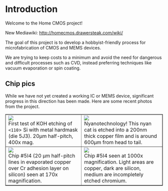 # Introduction #

Welcome to the Home CMOS project!

New Mediawiki: http://homecmos.drawersteak.com/wiki/

The goal of this project is to develop a hobbyist-friendly process for microfabrication of CMOS and MEMS devices.

We are trying to keep costs to a minimum and avoid the need for dangerous and difficult processes such as CVD, instead preferring techniques like vacuum evaporation or spin coating.

## Chip pics ##

While we have not yet created a working IC or MEMS device, significant progress in this direction has been made. Here are some recent photos from the project.

<table cellpadding='2' border='1' cellspacing='0'>
<tr>
<td width='350px'>
<a href='http://homecmos.googlecode.com/svn/wiki/images/S731905_fullres.jpg'><img src='http://homecmos.googlecode.com/svn/wiki/images/S7301905_thumb.jpg' /></a><br />
First test of KOH etching of <code>&lt;110</code>> Si with metal hardmask (die 5J3). 20μm half-pitch, 400x mag.<br>
</td>
<td width='350px'>
<a href='http://homecmos.googlecode.com/svn/wiki/images/S7301603_fullres.jpg'><img src='http://homecmos.googlecode.com/svn/wiki/images/S7301603_thumb.jpg' /></a> <br />
Nyanotechnology! This nyan cat is etched into a 200nm thick copper film and is around 600μm from head to tail.<br>
</td>
</tr>
<tr>
<td width='350px'>
<a href='http://homecmos.googlecode.com/svn/wiki/images/die_i4_002_fullres.jpg'><img src='http://homecmos.googlecode.com/svn/wiki/images/die_i4_002_thumb.jpg' /></a><br />
Chip #5I4 (20 μm half-pitch lines in evaporated copper over Cr adhesion layer on silicon) seen at 170x magnification.<br>
</td>
<td width='350px'>
<a href='http://homecmos.googlecode.com/svn/wiki/images/die_i4_009_fullres.jpg'><img src='http://homecmos.googlecode.com/svn/wiki/images/die_i4_009_thumb.jpg' /></a><br />
Chip #5I4 seen at 1000x magnification. Light areas are copper, dark are silicon, medium are incompletely etched chromium.<br>
</td>
</tr>
</table>